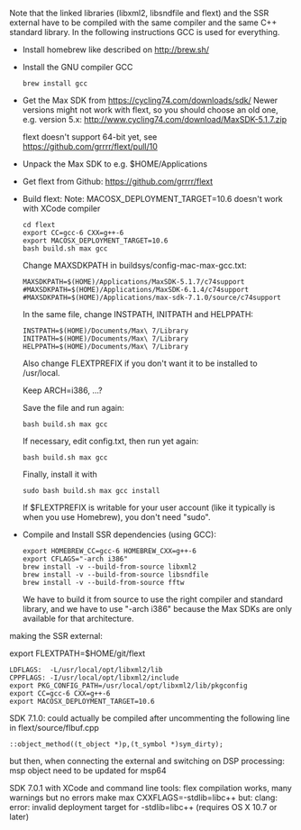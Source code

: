 Note that the linked libraries (libxml2, libsndfile and flext) and the SSR
external have to be compiled with the same compiler and the same C++ standard
library.
In the following instructions GCC is used for everything.

* Install homebrew like described on http://brew.sh/

* Install the GNU compiler GCC

      brew install gcc

* Get the Max SDK from https://cycling74.com/downloads/sdk/
  Newer versions might not work with flext, so you should choose an old one,
  e.g. version 5.x: http://www.cycling74.com/download/MaxSDK-5.1.7.zip

  flext doesn't support 64-bit yet, see https://github.com/grrrr/flext/pull/10

* Unpack the Max SDK to e.g. $HOME/Applications

* Get flext from Github: https://github.com/grrrr/flext

* Build flext:
  Note: MACOSX_DEPLOYMENT_TARGET=10.6 doesn't work with XCode compiler

      cd flext
      export CC=gcc-6 CXX=g++-6
      export MACOSX_DEPLOYMENT_TARGET=10.6
      bash build.sh max gcc

  Change MAXSDKPATH in buildsys/config-mac-max-gcc.txt:

      MAXSDKPATH=$(HOME)/Applications/MaxSDK-5.1.7/c74support
      #MAXSDKPATH=$(HOME)/Applications/MaxSDK-6.1.4/c74support
      #MAXSDKPATH=$(HOME)/Applications/max-sdk-7.1.0/source/c74support

  In the same file, change INSTPATH, INITPATH and HELPPATH:

      INSTPATH=$(HOME)/Documents/Max\ 7/Library
      INITPATH=$(HOME)/Documents/Max\ 7/Library
      HELPPATH=$(HOME)/Documents/Max\ 7/Library

  Also change FLEXTPREFIX if you don't want it to be installed to /usr/local.

  Keep ARCH=i386, ...?

  Save the file and run again:

      bash build.sh max gcc

  If necessary, edit config.txt, then run yet again:

      bash build.sh max gcc

  Finally, install it with

      sudo bash build.sh max gcc install

  If $FLEXTPREFIX is writable for your user account (like it typically is when
  you use Homebrew), you don't need "sudo".

* Compile and Install SSR dependencies (using GCC):

      export HOMEBREW_CC=gcc-6 HOMEBREW_CXX=g++-6
      export CFLAGS="-arch i386"
      brew install -v --build-from-source libxml2
      brew install -v --build-from-source libsndfile
      brew install -v --build-from-source fftw

  We have to build it from source to use the right compiler and standard
  library, and we have to use "-arch i386" because the Max SDKs are only
available for that architecture.



making the SSR external:


export FLEXTPATH=$HOME/git/flext


    LDFLAGS:  -L/usr/local/opt/libxml2/lib
    CPPFLAGS: -I/usr/local/opt/libxml2/include
    export PKG_CONFIG_PATH=/usr/local/opt/libxml2/lib/pkgconfig
    export CC=gcc-6 CXX=g++-6
    export MACOSX_DEPLOYMENT_TARGET=10.6








SDK 7.1.0:
could actually be compiled
after uncommenting the following line in flext/source/flbuf.cpp

    ::object_method((t_object *)p,(t_symbol *)sym_dirty);

but then, when connecting the external and switching on DSP processing:
msp object need to be updated for msp64

SDK 7.0.1 with XCode and command line tools:
flex compilation works, many warnings but no errors
make max CXXFLAGS=-stdlib=libc++
but: clang: error: invalid deployment target for -stdlib=libc++ (requires OS X 10.7 or later)


